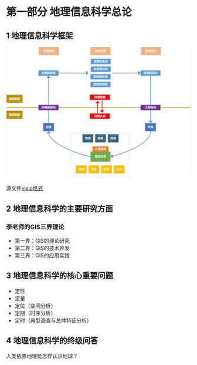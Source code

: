 # 第一部分 地理信息科学总论
## 1 地理信息科学框架

![框架](image/frame.jpg)

源文件[visio格式](image/frame.vsdx)

## 2 地理信息科学的主要研究方面
### 李老师的GIS三界理论

* 第一界：GIS的理论研究
* 第二界：GIS的技术开发
* 第三界：GIS的应用实践

## 3 地理信息科学的核心重要问题

* 定性
* 定量
* 定位（空间分析）
* 定期（时序分析）
* 定时（典型调查与总体特征分析）

## 4 地理信息科学的终级问答

人类依靠地理能怎样认识地球？